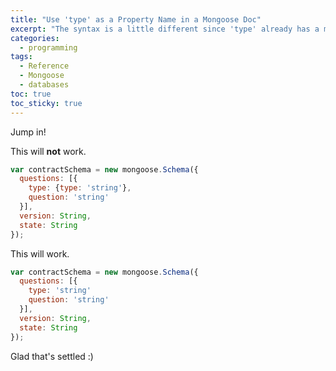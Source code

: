 ```yaml
---
title: "Use 'type' as a Property Name in a Mongoose Doc" 
excerpt: "The syntax is a little different since 'type' already has a meaning in a Mongoose schema."
categories:
  - programming
tags:
  - Reference
  - Mongoose
  - databases
toc: true
toc_sticky: true
---
```

Jump in!

This will **not** work.

```javascript
var contractSchema = new mongoose.Schema({
  questions: [{
    type: {type: 'string'},
    question: 'string'
  }],
  version: String,
  state: String
});
```

This will work.

```javascript
var contractSchema = new mongoose.Schema({
  questions: [{
    type: 'string'
    question: 'string'
  }],
  version: String,
  state: String
});
```

Glad that's settled :)